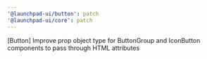```yaml
---
'@launchpad-ui/button': patch
'@launchpad-ui/core': patch
---
```


[Button] Improve prop object type for ButtonGroup and IconButton components to pass through HTML attributes
